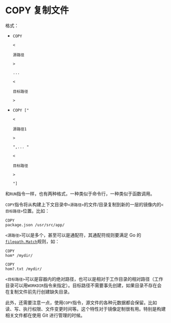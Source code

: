 # COPY 复制文件

格式：

* `COPY`

  `<`

  `源路径`

  `>`

  `...`

  `<`

  `目标路径`

  `>`

* `COPY ["`

  `<`

  `源路径1`

  `>`

  `",... "`

  `<`

  `目标路径`

  `>`

  `"]`

和`RUN`指令一样，也有两种格式，一种类似于命令行，一种类似于函数调用。

`COPY`指令将从构建上下文目录中`<源路径>`的文件/目录复制到新的一层的镜像内的`<目标路径>`位置。比如：

```text
COPY
package.json /usr/src/app/
```

`<源路径>`可以是多个，甚至可以是通配符，其通配符规则要满足 Go 的[`filepath.Match`](https://golang.org/pkg/path/filepath/#Match)规则，如：

```text
COPY
hom* /mydir/

COPY
hom?.txt /mydir/
```

`<目标路径>`可以是容器内的绝对路径，也可以是相对于工作目录的相对路径（工作目录可以用`WORKDIR`指令来指定）。目标路径不需要事先创建，如果目录不存在会在复制文件前先行创建缺失目录。

此外，还需要注意一点，使用`COPY`指令，源文件的各种元数据都会保留。比如读、写、执行权限、文件变更时间等。这个特性对于镜像定制很有用。特别是构建相关文件都在使用 Git 进行管理的时候。

